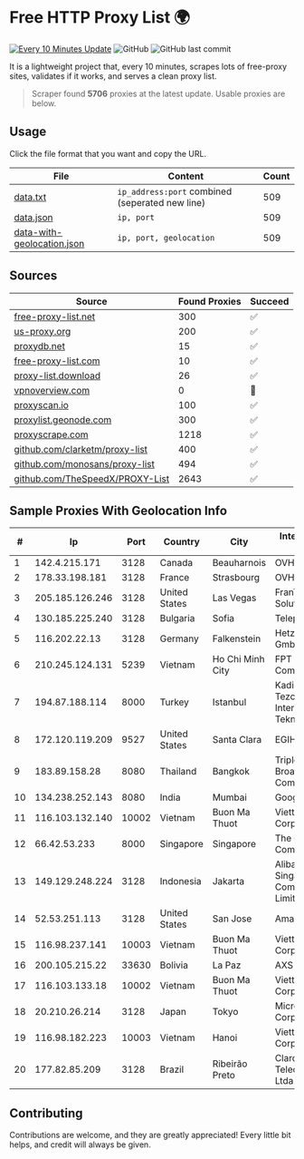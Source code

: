 
# Free HTTP Proxy List 🌍

[![Every 10 Minutes Update](https://github.com/mertguvencli/http-proxy-list/actions/workflows/main.yml/badge.svg?branch=main)](https://github.com/mertguvencli/http-proxy-list/actions/workflows/main.yml)
![GitHub](https://img.shields.io/github/license/mertguvencli/http-proxy-list)
![GitHub last commit](https://img.shields.io/github/last-commit/mertguvencli/http-proxy-list)

It is a lightweight project that, every 10 minutes, scrapes lots of free-proxy sites, validates if it works, and serves a clean proxy list.


> Scraper found **5706** proxies at the latest update. Usable proxies are below.

## Usage

Click the file format that you want and copy the URL.


|File|Content|Count|
|----|-------|-----|
|[data.txt](https://raw.githubusercontent.com/mertguvencli/http-proxy-list/main/proxy-list/data.txt)|`ip_address:port` combined (seperated new line)|509|
|[data.json](https://raw.githubusercontent.com/mertguvencli/http-proxy-list/main/proxy-list/data.json)|`ip, port`|509|
|[data-with-geolocation.json](https://raw.githubusercontent.com/mertguvencli/http-proxy-list/main/proxy-list/data-with-geolocation.json)|`ip, port, geolocation`|509|

## Sources

|Source|Found Proxies|Succeed|
|------|-------------|-------|
|[free-proxy-list.net](https://free-proxy-list.net)|300|✅|
|[us-proxy.org](https://www.us-proxy.org)|200|✅|
|[proxydb.net](http://proxydb.net)|15|✅|
|[free-proxy-list.com](https://free-proxy-list.com/?page=&port=&type%5B%5D=http&type%5B%5D=https&up_time=0&search=Search)|10|✅|
|[proxy-list.download](https://www.proxy-list.download/HTTP)|26|✅|
|[vpnoverview.com](https://vpnoverview.com/privacy/anonymous-browsing/free-proxy-servers)|0|🚫|
|[proxyscan.io](https://www.proxyscan.io)|100|✅|
|[proxylist.geonode.com](https://proxylist.geonode.com/api/proxy-list?limit=300&page=1&sort_by=lastChecked&sort_type=desc&protocols=http,https)|300|✅|
|[proxyscrape.com](https://api.proxyscrape.com/v2/?request=displayproxies&protocol=http&timeout=10000&country=all&ssl=all&anonymity=all)|1218|✅|
|[github.com/clarketm/proxy-list](https://raw.githubusercontent.com/clarketm/proxy-list/master/proxy-list-raw.txt)|400|✅|
|[github.com/monosans/proxy-list](https://raw.githubusercontent.com/monosans/proxy-list/main/proxies/http.txt)|494|✅|
|[github.com/TheSpeedX/PROXY-List](https://raw.githubusercontent.com/TheSpeedX/PROXY-List/master/http.txt)|2643|✅|


## Sample Proxies With Geolocation Info

|#|Ip|Port|Country|City|Internet Service Provider|
|-|--|----|-------|----|-------------------------|
|1|142.4.215.171|3128|Canada|Beauharnois|OVH SAS|
|2|178.33.198.181|3128|France|Strasbourg|OVH SAS|
|3|205.185.126.246|3128|United States|Las Vegas|FranTech Solutions|
|4|130.185.225.240|3128|Bulgaria|Sofia|Telepoint Ltd|
|5|116.202.22.13|3128|Germany|Falkenstein|Hetzner Online GmbH|
|6|210.245.124.131|5239|Vietnam|Ho Chi Minh City|FPT Telecom Company|
|7|194.87.188.114|8000|Turkey|Istanbul|Kadir Huseyin Tezcan Nosspeed Internet Teknolojileri|
|8|172.120.119.209|9527|United States|Santa Clara|EGIHosting|
|9|183.89.158.28|8080|Thailand|Bangkok|Triple T Broadband Public Company Limited|
|10|134.238.252.143|8080|India|Mumbai|Google LLC|
|11|116.103.132.140|10002|Vietnam|Buon Ma Thuot|Viettel Corporation|
|12|66.42.53.233|8000|Singapore|Singapore|The Constant Company|
|13|149.129.248.224|3128|Indonesia|Jakarta|Alibaba.com Singapore E-Commerce Private Limited|
|14|52.53.251.113|3128|United States|San Jose|Amazon.com, Inc.|
|15|116.98.237.141|10003|Vietnam|Buon Ma Thuot|Viettel Corporation|
|16|200.105.215.22|33630|Bolivia|La Paz|AXS Bolivia S. A.|
|17|116.103.133.18|10002|Vietnam|Buon Ma Thuot|Viettel Corporation|
|18|20.210.26.214|3128|Japan|Tokyo|Microsoft Corporation|
|19|116.98.182.223|10003|Vietnam|Hanoi|Viettel Corporation|
|20|177.82.85.209|3128|Brazil|Ribeirão Preto|Claro NXT Telecomunicacoes Ltda|



## Contributing

Contributions are welcome, and they are greatly appreciated! Every
little bit helps, and credit will always be given.

